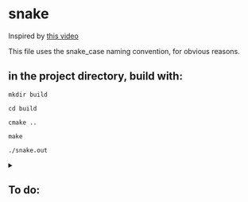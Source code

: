 # snake

Inspired by [this video](https://youtu.be/TOpBcfbAgPg)

This file uses the snake_case naming convention, for obvious reasons.

## in the project directory, build with:

```
mkdir build
```

```
cd build
```

```
cmake ..
```

```
make
```

```
./snake.out
```

<details>
<summary>

## To do:

</summary>

- add food
- add better ai
- move ai into an object with internal state
- add [Hamiltonian pathing](https://en.wikipedia.org/wiki/Hamiltonian_path)
- autoformat code

</details>

